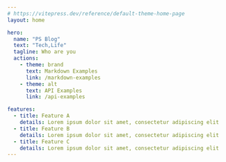 ```yaml
---
# https://vitepress.dev/reference/default-theme-home-page
layout: home

hero:
  name: "PS Blog"
  text: "Tech,Life"
  tagline: Who are you
  actions:
    - theme: brand
      text: Markdown Examples
      link: /markdown-examples
    - theme: alt
      text: API Examples
      link: /api-examples

features:
  - title: Feature A
    details: Lorem ipsum dolor sit amet, consectetur adipiscing elit
  - title: Feature B
    details: Lorem ipsum dolor sit amet, consectetur adipiscing elit
  - title: Feature C
    details: Lorem ipsum dolor sit amet, consectetur adipiscing elit
---
```


